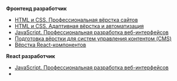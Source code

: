 **Фронтенд разработчик**  
- [HTML и CSS. Профессиональная вёрстка сайтов](https://github.com/goupriver/education/blob/main/frontend-1.md)
- [HTML и CSS. Адаптивная вёрстка и автоматизация](https://github.com/goupriver/education/blob/main/frontend-2.md)  
- [JavaScript. Профессиональная разработка веб-интерфейсов](https://github.com/goupriver/education/blob/main/frontend-javascript.md)
- [Подготовка вёрстки для cистем управления контентом (CMS)](https://github.com/goupriver/education/blob/main/frontend-cms.md)
- [Вёрстка React-компонентов](https://github.com/goupriver/education/blob/main/frontend-react.md)

**React разработчик**
- [JavaScript. Профессиональная разработка веб-интерфейсов](https://github.com/goupriver/education/blob/main/frontend-javascript.md)
- 

